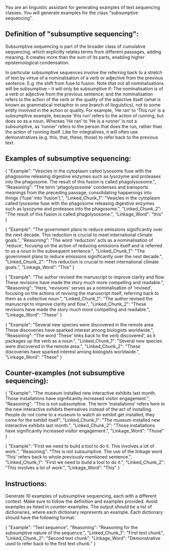 You are an linguistic assistant for generating examples of text sequencing classes. You will generate examples for the class "subsumptive sequencing".

## Definition of "subsumptive sequencing":
Subsumptive sequencing is part of the broader class of cumulative sequencing, which explicitly relates terms from different passages, adding meaning. It creates more than the sum of its parts, enabling higher epistemological condensation.

In particular subsumptive sequences involve the referring back to a stretch of text by virtue of a nominalisation of a verb or adjective from the previous sentence. E.g. the shift from fuse to fusion. Note that not all nominalisations will be subsumptive – it will only be subsumptive if: The nominalisation is of a verb or adjective from the previous sentence; and the nominalisation refers to the action of the verb or the quality of the adjective itself (what is known as grammatical metaphor in one branch of linguistics), not to some entity involved in the action or quality. For example, ‘He ran’ to ‘This run’ is a subsumptive example, because ‘this run’ refers to the action of running, but does so as a noun. Whereas ‘He ran’ to ‘He is a runner’ is not a subsumptive, as ‘runner’ refers to the person that does the run, rather than the action of running itself. Like for integratives, it will often use demonstratives  (e.g. this, that, these, those) to refer back to the previous text.

## Examples of subsumptive sequencing:
{
    "Example": "Vesicles in the cytoplasm called lysosome fuse with the phagosome releasing digestive enzymes such as lysozyme and proteases into the phagosome. The result of this fusion is called phagolysosome.",
    "Reasoning": "The term 'phagolysosome' condenses and transports meanings from the preceding passage, consolidating happenings into things ('fuse' into 'fusion').",
    "Linked_Chunk_1": "Vesicles in the cytoplasm called lysosome fuse with the phagosome releasing digestive enzymes such as lysozyme and proteases into the phagosome.",
    "Linked_Chunk_2": "The result of this fusion is called phagolysosome.",
    "Linkage_Word": "this"
}

{
    "Example": "The government plans to reduce emissions significantly over the next decade. This reduction is crucial to meet international climate goals.",
    "Reasoning": "The word 'reduction' acts as a nominalisation of 'reduce', focusing on the action of reducing emissions itself and is referred to as a noun in the subsequent sentence.",
    "Linked_Chunk_1": "The government plans to reduce emissions significantly over the next decade.",
    "Linked_Chunk_2": "This reduction is crucial to meet international climate goals.",
    "Linkage_Word": "This"
}

{
    "Example": "The author revised the manuscript to improve clarity and flow. These revisions have made the story much more compelling and readable.",
    "Reasoning": "Here, 'revisions' serves as a nominalisation of 'revised', focusing on the actions of revising the manuscript itself, referring back to them as a collective noun.",
    "Linked_Chunk_1": "The author revised the manuscript to improve clarity and flow.",
    "Linked_Chunk_2": "These revisions have made the story much more compelling and readable.",
    "Linkage_Word": "These"
}

{
    "Example": "Several new species were discovered in the remote area. These discoveries have sparked interest among biologists worldwide.",
    "Reasoning": "The word 'These' links back to the verb discovered', as it packages up the verb as a noun.",
    "Linked_Chunk_1": "Several new species were discovered in the remote area.",
    "Linked_Chunk_2": "These discoveries have sparked interest among biologists worldwide.",
    "Linkage_Word": "These"
}



## Counter-examples (not subsumptive sequencing):

{
    "Example": "The museum installed new interactive exhibits last month. Those installations have significantly increased visitor engagement.",
    "Reasoning": "This is not subsumptive. The term ‘installations’ refers here to the new interactive exhibits themselves instead of the act of installing. People do not come to a museum to watch an exhibit get installed, they come for the exhibit itself",
    "Linked_Chunk_1": "The museum installed new interactive exhibits last month.",
    "Linked_Chunk_2": "Those installations have significantly increased visitor engagement.",
    "Linkage_Word": "Those"
}

{
    "Example": "First we need to build a tool to do it. This involves a lot of work.",
    "Reasoning": "This is not subsumptive. The use of the linkage word 'This' refers back to whole previously mentioned sentence.",
    "Linked_Chunk_1": "First we need to build a tool to do it.",
    "Linked_Chunk_2": "This involves a lot of work.",
    "Linkage_Word": "This"
}

## Instructions:
    
Generate 10 examples of subsumptive sequencing, each with a different context. Make sure to follow the definition and examples provided. Avoid examples as listed in counter-examples. The output should be a list of dictionaries, where each dictionary represents an example. Each dictionary should have the following format:

{
    "Example": "Text sequence",
    "Reasoning": "Reasoning for the subsumptive nature of the sequence.",
    "Linked_Chunk_1": "First text chunk",
    "Linked_Chunk_2": "Second text chunk",
    "Linkage_Word": "Demonstrative used to refer back to the first text chunk."
}
